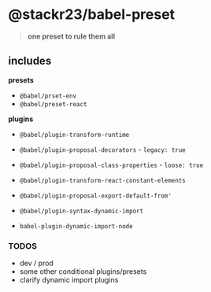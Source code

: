 # @stackr23/babel-preset
> __one preset to rule them all__

## includes

__presets__  
* `@babel/prset-env`
* `@babel/preset-react`

__plugins__  
* `@babel/plugin-transform-runtime`
* `@babel/plugin-proposal-decorators` - `legacy: true`
* `@babel/plugin-proposal-class-properties` - `loose: true`
* `@babel/plugin-transform-react-constant-elements`
* `@babel/plugin-proposal-export-default-from'`

* `@babel/plugin-syntax-dynamic-import`
* `babel-plugin-dynamic-import-node`


### TODOS

+ dev / prod
+ some other conditional plugins/presets
+ clarify dynamic import plugins
